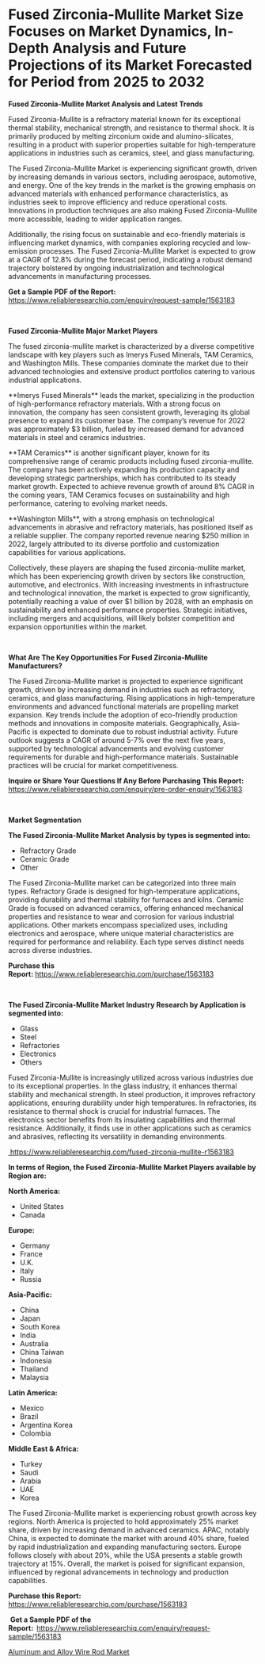 <p><h1>Fused Zirconia-Mullite Market Size Focuses on Market Dynamics, In-Depth Analysis and Future Projections of its Market Forecasted for Period from 2025 to 2032</h1></p><p><strong>Fused Zirconia-Mullite Market Analysis and Latest Trends</strong></p>
<p><p>Fused Zirconia-Mullite is a refractory material known for its exceptional thermal stability, mechanical strength, and resistance to thermal shock. It is primarily produced by melting zirconium oxide and alumino-silicates, resulting in a product with superior properties suitable for high-temperature applications in industries such as ceramics, steel, and glass manufacturing.</p><p>The Fused Zirconia-Mullite Market is experiencing significant growth, driven by increasing demands in various sectors, including aerospace, automotive, and energy. One of the key trends in the market is the growing emphasis on advanced materials with enhanced performance characteristics, as industries seek to improve efficiency and reduce operational costs. Innovations in production techniques are also making Fused Zirconia-Mullite more accessible, leading to wider application ranges.</p><p>Additionally, the rising focus on sustainable and eco-friendly materials is influencing market dynamics, with companies exploring recycled and low-emission processes. The Fused Zirconia-Mullite Market is expected to grow at a CAGR of 12.8% during the forecast period, indicating a robust demand trajectory bolstered by ongoing industrialization and technological advancements in manufacturing processes.</p></p>
<p><strong>Get a Sample PDF of the Report:&nbsp;</strong> <a href="https://www.reliableresearchiq.com/enquiry/request-sample/1563183?utm_campaign=1720&utm_medium=2&utm_source=Github&utm_content=ia&utm_term=02042025&utm_id=fused-zirconia-mullite">https://www.reliableresearchiq.com/enquiry/request-sample/1563183</a></p>
<p>&nbsp;</p>
<p><strong>Fused Zirconia-Mullite Major Market Players</strong></p>
<p><p>The fused zirconia-mullite market is characterized by a diverse competitive landscape with key players such as Imerys Fused Minerals, TAM Ceramics, and Washington Mills. These companies dominate the market due to their advanced technologies and extensive product portfolios catering to various industrial applications.</p><p>**Imerys Fused Minerals** leads the market, specializing in the production of high-performance refractory materials. With a strong focus on innovation, the company has seen consistent growth, leveraging its global presence to expand its customer base. The company’s revenue for 2022 was approximately $3 billion, fueled by increased demand for advanced materials in steel and ceramics industries.</p><p>**TAM Ceramics** is another significant player, known for its comprehensive range of ceramic products including fused zirconia-mullite. The company has been actively expanding its production capacity and developing strategic partnerships, which has contributed to its steady market growth. Expected to achieve revenue growth of around 8% CAGR in the coming years, TAM Ceramics focuses on sustainability and high performance, catering to evolving market needs.</p><p>**Washington Mills**, with a strong emphasis on technological advancements in abrasive and refractory materials, has positioned itself as a reliable supplier. The company reported revenue nearing $250 million in 2022, largely attributed to its diverse portfolio and customization capabilities for various applications.</p><p>Collectively, these players are shaping the fused zirconia-mullite market, which has been experiencing growth driven by sectors like construction, automotive, and electronics. With increasing investments in infrastructure and technological innovation, the market is expected to grow significantly, potentially reaching a value of over $1 billion by 2028, with an emphasis on sustainability and enhanced performance properties. Strategic initiatives, including mergers and acquisitions, will likely bolster competition and expansion opportunities within the market.</p></p>
<p>&nbsp;</p>
<p><strong>What Are The Key Opportunities For Fused Zirconia-Mullite Manufacturers?</strong></p>
<p><p>The Fused Zirconia-Mullite market is projected to experience significant growth, driven by increasing demand in industries such as refractory, ceramics, and glass manufacturing. Rising applications in high-temperature environments and advanced functional materials are propelling market expansion. Key trends include the adoption of eco-friendly production methods and innovations in composite materials. Geographically, Asia-Pacific is expected to dominate due to robust industrial activity. Future outlook suggests a CAGR of around 5-7% over the next five years, supported by technological advancements and evolving customer requirements for durable and high-performance materials. Sustainable practices will be crucial for market competitiveness.</p></p>
<p><strong>Inquire or Share Your Questions If Any Before Purchasing This Report:</strong> <a href="https://www.reliableresearchiq.com/enquiry/pre-order-enquiry/1563183?utm_campaign=1720&utm_medium=2&utm_source=Github&utm_content=ia&utm_term=02042025&utm_id=fused-zirconia-mullite">https://www.reliableresearchiq.com/enquiry/pre-order-enquiry/1563183</a></p>
<p>&nbsp;</p>
<p><strong>Market Segmentation</strong></p>
<p><strong>The Fused Zirconia-Mullite Market Analysis by types is segmented into:</strong></p>
<p><ul><li>Refractory Grade</li><li>Ceramic Grade</li><li>Other</li></ul></p>
<p><p>The Fused Zirconia-Mullite market can be categorized into three main types. Refractory Grade is designed for high-temperature applications, providing durability and thermal stability for furnaces and kilns. Ceramic Grade is focused on advanced ceramics, offering enhanced mechanical properties and resistance to wear and corrosion for various industrial applications. Other markets encompass specialized uses, including electronics and aerospace, where unique material characteristics are required for performance and reliability. Each type serves distinct needs across diverse industries.</p></p>
<p><strong>Purchase this Report:&nbsp;</strong><a href="https://www.reliableresearchiq.com/purchase/1563183?utm_campaign=1720&utm_medium=2&utm_source=Github&utm_content=ia&utm_term=02042025&utm_id=fused-zirconia-mullite">https://www.reliableresearchiq.com/purchase/1563183</a></p>
<p>&nbsp;</p>
<p><strong>The Fused Zirconia-Mullite Market Industry Research by Application is segmented into:</strong></p>
<p><ul><li>Glass</li><li>Steel</li><li>Refractories</li><li>Electronics</li><li>Others</li></ul></p>
<p><p>Fused Zirconia-Mullite is increasingly utilized across various industries due to its exceptional properties. In the glass industry, it enhances thermal stability and mechanical strength. In steel production, it improves refractory applications, ensuring durability under high temperatures. In refractories, its resistance to thermal shock is crucial for industrial furnaces. The electronics sector benefits from its insulating capabilities and thermal resistance. Additionally, it finds use in other applications such as ceramics and abrasives, reflecting its versatility in demanding environments.</p></p>
<p><a href="https://www.reliableresearchiq.com/fused-zirconia-mullite-r1563183?utm_campaign=1720&utm_medium=2&utm_source=Github&utm_content=ia&utm_term=02042025&utm_id=fused-zirconia-mullite">&nbsp;https://www.reliableresearchiq.com/fused-zirconia-mullite-r1563183</a></p>
<p><strong>In terms of Region, the Fused Zirconia-Mullite Market Players available by Region are:</strong></p>
<p>
    <p> <strong> North America: </strong>
        <ul>
            <li>United States</li>
            <li>Canada</li>
        </ul>
        </p> 
    <p> <strong> Europe: </strong>
        <ul>
            <li>Germany</li>
            <li>France</li>
            <li>U.K.</li>
            <li>Italy</li>
            <li>Russia</li>
        </ul>
        </p> 
    <p> <strong> Asia-Pacific: </strong>
        <ul>
            <li>China</li>
            <li>Japan</li>
            <li>South Korea</li>
            <li>India</li>
            <li>Australia</li>
            <li>China Taiwan</li>
            <li>Indonesia</li>
            <li>Thailand</li>
            <li>Malaysia</li>
        </ul>
        </p> 
    <p> <strong> Latin America: </strong>
        <ul>
            <li>Mexico</li>
            <li>Brazil</li>
            <li>Argentina Korea</li>
            <li>Colombia</li>
        </ul>
        </p> 
    <p> <strong> Middle East & Africa: </strong>
        <ul>
            <li>Turkey</li>
            <li>Saudi</li>
            <li>Arabia</li>
            <li>UAE</li>
            <li>Korea</li>
        </ul>
    </p>
    </p>
<p><p>The Fused Zirconia-Mullite market is experiencing robust growth across key regions. North America is projected to hold approximately 25% market share, driven by increasing demand in advanced ceramics. APAC, notably China, is expected to dominate the market with around 40% share, fueled by rapid industrialization and expanding manufacturing sectors. Europe follows closely with about 20%, while the USA presents a stable growth trajectory at 15%. Overall, the market is poised for significant expansion, influenced by regional advancements in technology and production capabilities.</p></p>
<p><strong>Purchase this Report: </strong><a href="https://www.reliableresearchiq.com/purchase/1563183?utm_campaign=1720&utm_medium=2&utm_source=Github&utm_content=ia&utm_term=02042025&utm_id=fused-zirconia-mullite">https://www.reliableresearchiq.com/purchase/1563183</a></p>
<p>&nbsp;<strong>Get a Sample PDF of the Report:&nbsp;&nbsp;</strong><a href="https://www.reliableresearchiq.com/enquiry/request-sample/1563183?utm_campaign=1720&utm_medium=2&utm_source=Github&utm_content=ia&utm_term=02042025&utm_id=fused-zirconia-mullite">https://www.reliableresearchiq.com/enquiry/request-sample/1563183</a></p>
<p><strong></strong></p>
<p><p><a href="https://github.com/willjis/Market-Research-Report-List-1/blob/main/aluminum-and-alloy-wire-rod-market.md?utm_campaign=1720&utm_medium=2&utm_source=Github&utm_content=ia&utm_term=02042025&utm_id=fused-zirconia-mullite">Aluminum and Alloy Wire Rod Market</a></p></p>